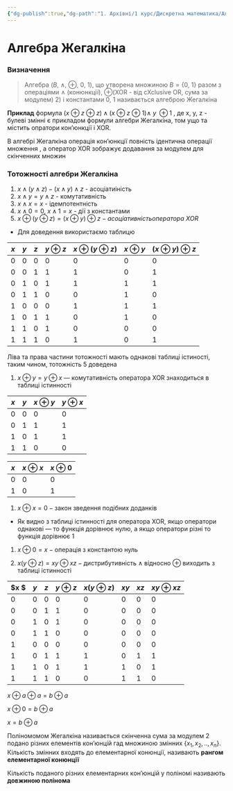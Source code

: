 ```yaml
---
{"dg-publish":true,"dg-path":"1. Архівні/1 курс/Дискретна математика/Алгебра Жегалкіна.md","permalink":"/1-arhivni/1-kurs/diskretna-matematika/algebra-zhegalkina/"}
---
```


# Алгебра Жегалкіна

### Визначення

> Алгебра $(B, \ \wedge, \  \oplus, \ 0, \ 1)$, що утворена множиною $B=\{0, \ 1\}$ разом з операціями $\wedge$ (конюнкції), $\oplus$(XOR - від cXclusive OR, сума за модулем) 2) і константами 0, 1 називається алгеброю Жегалкіна
> 

******Приклад****** формула $(x  \ \oplus  \ z \ \oplus \ z) \wedge(x \ \oplus \ z \ \oplus \ 1) \wedge \ y \ \oplus 1$ ,  де x, y, z - булеві змінні є прикладом формули алгебри Жегалкіна, том ущо та  містить опратори кон’юнкції і XOR. 

В алгебрі Жегалкіна операція кон’юнкції повність ідентична операції множення , а оператор XOR зображує додавання за модулем для скінченних множин

 

### Тотожності алгебри Жегалкіна

1. $x \wedge (y \wedge z) - (x \wedge y) \wedge z$ - асоціатиіність
2. $x \wedge y = y \wedge z$ - комутативність
3. $x \wedge x = x$  - ідемпотентність 
4. $x \wedge0 = 0$, $x \wedge1 = x$  - дії з константами 
5. $x \oplus (y \oplus z) = (x \oplus y)\oplus z - асоціативність оператора  \ XOR$
- Для доведення використаємо таблицю

| $x$ | $y$ | $z$ | $y \oplus z$ | $x \oplus (y \oplus z)$ | $x \oplus y$ | $(x \oplus y) \oplus z$ |
| --- | --- | --- | --- | --- | --- | --- |
| 0 | 0 | 0 | 0 | 0 | 0 | 0 |
| 0 | 0 | 1 | 1 | 1 | 0 | 1 |
| 0 | 1 | 0 | 1 | 1 | 1 | 1 |
| 0 | 1 | 1 | 0 | 0 | 1 | 0 |
| 1 | 0 | 0 | 0 | 1 | 1 | 1 |
| 1 | 0 | 1 | 1 | 0 | 1 | 0 |
| 1 | 1 | 0 | 1 | 0 | 0 | 0 |
| 1 | 1 | 1 | 0 | 1 | 0 | 1 |

Ліва та права частини тотожності мають однакові таблиці істиності, таким чином, тотожність 5 доведена

1. $x \oplus y = y \oplus x$ — комутативність оператора XOR знаходиться в таблиці істинності

| $x$ | $y$ | $x \oplus y$ | $y \oplus x$ |
| --- | --- | --- | --- |
| 0 | 0 | 0 | 0 |
| 0 | 1 | 1 | 1 |
| 1 | 0 | 1 | 1 |
| 1 | 1 | 0 | 0 |

| $x$ | $x \oplus x$ | $x \oplus 0$ |
| --- | --- | --- |
| 0 | 0 | 0 |
| 1 | 0 | 1 |

1. $x \oplus x = 0 - \text{закон зведення подібних доданків}$
- Як видно з таблиці істинності для оператора XOR, якщо оператори однакові — то функція дорівнює нулю, а якщо оператори різні то функція дорівнює 1
1. $x \oplus0 = x - \text {операція з константою нуль}$

1. $x (y \oplus z)  =xy \oplus xz - \text {дистрибутивність}$ $\wedge$ відносно $\oplus$ виходить з таблиці істинності

| $x $ | $y$ | $z$ | $y \oplus z$ | $x(y \oplus z)$ | $xy$ | $xz$ | $xy \oplus xz$ |
| --- | --- | --- | --- | --- | --- | --- | --- |
| 0 | 0 | 0 | 0 | 0 | 0 | 0 | 0 |
| 0 | 0 | 1 | 1 | 0 | 0 | 0 | 0 |
| 0 | 1 | 0 | 1 | 0 | 0 | 0 | 0 |
| 0 | 1 | 1 | 0 | 0 | 0 | 0 | 0 |
| 1 | 0 | 0 | 0 | 0 | 0 | 0 | 0 |
| 1 | 0 | 1 | 1 | 1 | 0 | 1 | 1 |
| 1 | 1 | 0 | 1 | 1 | 1 | 0 | 1 |
| 1 | 1 | 1 | 0 | 0 | 1 | 1 | 0 |

$x \oplus a \oplus a = b \oplus a$

$x \oplus 0 = b \oplus a$

$x = b \oplus a$

Поліномомом Жегалкіна називається скінченна сума за модулем 2 подано різних елементів кон’юнцій гад множиною змінних $\{x_1, x_2, .., x_n\}$. Кількість змінних входять до елементарної конюнції, називають **************рангом елементарної конюнції**************

Кількість поданого різних елементарних кон’юнцій у поліномі називають **********************************довжиною полінома**********************************

